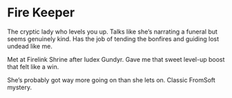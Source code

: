 # Fire Keeper

The cryptic lady who levels you up. Talks like she’s narrating a funeral but seems genuinely kind. Has the job of tending the bonfires and guiding lost undead like me.

Met at Firelink Shrine after Iudex Gundyr. Gave me that sweet level-up boost that felt like a win.

She’s probably got way more going on than she lets on. Classic FromSoft mystery.
